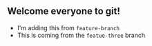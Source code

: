 ## Welcome everyone to git!
- I'm adding this from `feature-branch`
- This is coming from the `featue-three` branch